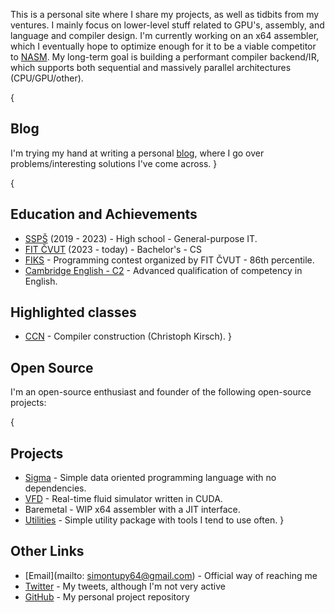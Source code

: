 This is a personal site where I share my projects, as well as tidbits from my ventures. I mainly focus on lower-level stuff related to GPU's, assembly, and language and compiler design. I'm currently working on an x64 assembler, which I eventually hope to optimize enough for it to be a viable competitor to [NASM](https://www.nasm.us/). My long-term goal is building a performant compiler backend/IR, which supports both sequential and massively parallel architectures (CPU/GPU/other).

{
## Blog
I'm trying my hand at writing a personal [blog](./blog.html), where I go over problems/interesting solutions I've come across.
}

{
## Education and Achievements
- [SSPŠ](https://www.ssps.cz/) (2019 - 2023) - High school - General-purpose IT.
- [FIT ČVUT](https://fit.cvut.cz/cs) (2023 - today) - Bachelor's - CS
- [FIKS](https://fiks.fit.cvut.cz/) - Programming contest organized by FIT ČVUT - 86th percentile.
- [Cambridge English - C2](https://www.cambridgeenglish.org/exams-and-tests/proficiency/) - Advanced qualification of competency in English.

## Highlighted classes
- [CCN](https://bilakniha.cvut.cz/cs/predmet7492006.html#gsc.tab=0) - Compiler construction (Christoph Kirsch).
}

## Open Source
I'm an open-source enthusiast and founder of the following open-source projects:

{
## Projects
- [Sigma](https://github.com/Goubermouche/sigma) - Simple data oriented programming language with no dependencies.
- [VFD](https://github.com/Goubermouche/VFD) - Real-time fluid simulator written in CUDA.
- Baremetal - WIP x64 assembler with a JIT interface.
- [Utilities](./utilities.html) - Simple utility package with tools I tend to use often.
}

## Other Links
- [Email](mailto: simontupy64@gmail.com) - Official way of reaching me
- [Twitter](https://twitter.com/goubermouche) - My tweets, although I'm not very active
- [GitHub](https://github.com/Goubermouche) - My personal project repository
